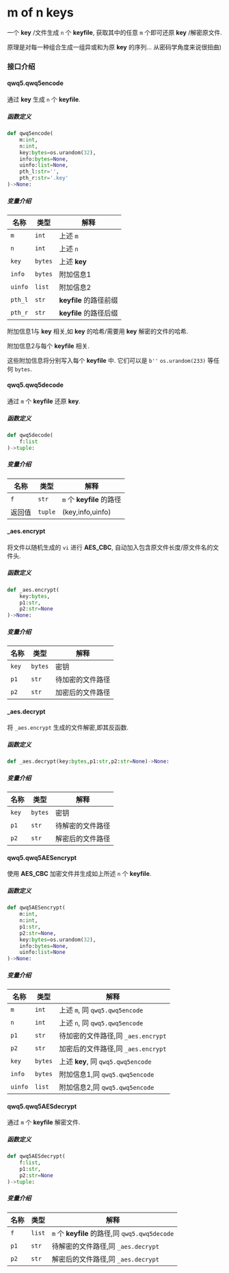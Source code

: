 # m of n keys
一个 **key** /文件生成 `n` 个 **keyfile**,
获取其中的任意 `m` 个即可还原 **key** /解密原文件.

原理是对每一种组合生成一组异或和为原 **key** 的序列...
从密码学角度来说很扭曲)

### 接口介绍
#### qwq5.qwq5encode
通过 **key** 生成 `n` 个 **keyfile**.
##### 函数定义
```py
def qwq5encode(
    m:int,
    n:int,
    key:bytes=os.urandom(32),
    info:bytes=None,
    uinfo:list=None,
    pth_l:str='',
    pth_r:str='.key'
)->None:
```
##### 变量介绍
|名称   |类型   |解释|
|-      |-      |-|
|`m`    |`int`  |上述 `m`|
|`n`    |`int`  |上述 `n`|
|`key`  |`bytes`|上述 **key**|
|`info` |`bytes`|附加信息1|
|`uinfo`|`list` |附加信息2|
|`pth_l`|`str`  |**keyfile** 的路径前缀|
|`pth_r`|`str`  |**keyfile** 的路径后缀|

附加信息1与 **key** 相关,如 **key** 的哈希/需要用 **key** 解密的文件的哈希.

附加信息2与每个 **keyfile** 相关.

这些附加信息将分别写入每个 **keyfile** 中.
它们可以是 `b''` `os.urandom(233)` 等任何 `bytes`.

#### qwq5.qwq5decode
通过 `m` 个 **keyfile** 还原 **key**.
##### 函数定义
```py
def qwq5decode(
    f:list
)->tuple:
```
##### 变量介绍
|名称   |类型   |解释|
|-      |-      |-|
|`f`    |`str`  |`m` 个 **keyfile** 的路径|
|返回值 |`tuple`|(key,info,uinfo)|

#### _aes.encrypt
将文件以随机生成的 `vi` 进行 **AES_CBC**, 自动加入包含原文件长度/原文件名的文件头.
##### 函数定义
```py
def _aes.encrypt(
    key:bytes,
    p1:str,
    p2:str=None
)->None:
```
##### 变量介绍
|名称   |类型   |解释|
|-      |-      |-|
|`key`  |`bytes`|密钥|
|`p1`   |`str`  |待加密的文件路径|
|`p2`   |`str`  |加密后的文件路径|

#### _aes.decrypt
将 `_aes.encrypt` 生成的文件解密,即其反函数.
##### 函数定义
```py
def _aes.decrypt(key:bytes,p1:str,p2:str=None)->None:
```
##### 变量介绍
|名称   |类型   |解释|
|-      |-      |-|
|`key`  |`bytes`|密钥|
|`p1`   |`str`  |待解密的文件路径|
|`p2`   |`str`  |解密后的文件路径|


#### qwq5.qwq5AESencrypt
使用 **AES_CBC** 加密文件并生成如上所述 `n` 个 **keyfile**.
##### 函数定义
```py
def qwq5AESencrypt(
    m:int,
    n:int,
    p1:str,
    p2:str=None,
    key:bytes=os.urandom(32),
    info:bytes=None,
    uinfo:list=None
)->None:
```
##### 变量介绍
|名称   |类型   |解释|
|-      |-      |-|
|`m`    |`int`  |上述 `m`, 同 `qwq5.qwq5encode`|
|`n`    |`int`  |上述 `n`, 同 `qwq5.qwq5encode`|
|`p1`   |`str`  |待加密的文件路径,同 `_aes.encrypt`|
|`p2`   |`str`  |加密后的文件路径,同 `_aes.encrypt`|
|`key`  |`bytes`|上述 **key**, 同 `qwq5.qwq5encode`|
|`info` |`bytes`|附加信息1,同 `qwq5.qwq5encode`|
|`uinfo`|`list` |附加信息2,同 `qwq5.qwq5encode`|

#### qwq5.qwq5AESdecrypt
通过 `m` 个 **keyfile** 解密文件.
##### 函数定义
```py
def qwq5AESdecrypt(
    f:list,
    p1:str,
    p2:str=None
)->tuple:
```
##### 变量介绍
|名称   |类型   |解释|
|-      |-      |-|
|`f`    |`list` |`m` 个 **keyfile** 的路径,同 `qwq5.qwq5decode`|
|`p1`   |`str`  |待解密的文件路径,同 `_aes.decrypt`|
|`p2`   |`str`  |解密后的文件路径,同 `_aes.decrypt`|
